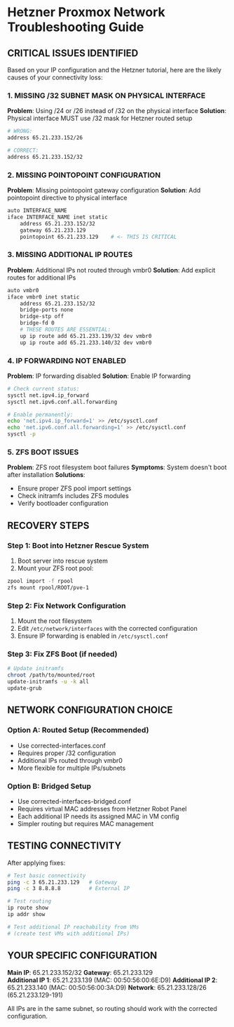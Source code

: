 # Hetzner Proxmox Network Troubleshooting Guide

## CRITICAL ISSUES IDENTIFIED

Based on your IP configuration and the Hetzner tutorial, here are the likely causes of your connectivity loss:

### 1. **MISSING /32 SUBNET MASK ON PHYSICAL INTERFACE**
**Problem**: Using /24 or /26 instead of /32 on the physical interface
**Solution**: Physical interface MUST use /32 mask for Hetzner routed setup

```bash
# WRONG:
address 65.21.233.152/26

# CORRECT:
address 65.21.233.152/32
```

### 2. **MISSING POINTOPOINT CONFIGURATION**
**Problem**: Missing pointopoint gateway configuration
**Solution**: Add pointopoint directive to physical interface

```bash
auto INTERFACE_NAME
iface INTERFACE_NAME inet static
    address 65.21.233.152/32
    gateway 65.21.233.129
    pointopoint 65.21.233.129    # <- THIS IS CRITICAL
```

### 3. **MISSING ADDITIONAL IP ROUTES**
**Problem**: Additional IPs not routed through vmbr0
**Solution**: Add explicit routes for additional IPs

```bash
auto vmbr0
iface vmbr0 inet static
    address 65.21.233.152/32
    bridge-ports none
    bridge-stp off
    bridge-fd 0
    # THESE ROUTES ARE ESSENTIAL:
    up ip route add 65.21.233.139/32 dev vmbr0
    up ip route add 65.21.233.140/32 dev vmbr0
```

### 4. **IP FORWARDING NOT ENABLED**
**Problem**: IP forwarding disabled
**Solution**: Enable IP forwarding

```bash
# Check current status:
sysctl net.ipv4.ip_forward
sysctl net.ipv6.conf.all.forwarding

# Enable permanently:
echo 'net.ipv4.ip_forward=1' >> /etc/sysctl.conf
echo 'net.ipv6.conf.all.forwarding=1' >> /etc/sysctl.conf
sysctl -p
```

### 5. **ZFS BOOT ISSUES**
**Problem**: ZFS root filesystem boot failures
**Symptoms**: System doesn't boot after installation
**Solutions**:
- Ensure proper ZFS pool import settings
- Check initramfs includes ZFS modules
- Verify bootloader configuration

## RECOVERY STEPS

### Step 1: Boot into Hetzner Rescue System
1. Boot server into rescue system
2. Mount your ZFS root pool:
```bash
zpool import -f rpool
zfs mount rpool/ROOT/pve-1
```

### Step 2: Fix Network Configuration
1. Mount the root filesystem
2. Edit `/etc/network/interfaces` with the corrected configuration
3. Ensure IP forwarding is enabled in `/etc/sysctl.conf`

### Step 3: Fix ZFS Boot (if needed)
```bash
# Update initramfs
chroot /path/to/mounted/root
update-initramfs -u -k all
update-grub
```

## NETWORK CONFIGURATION CHOICE

### Option A: Routed Setup (Recommended)
- Use corrected-interfaces.conf
- Requires proper /32 configuration
- Additional IPs routed through vmbr0
- More flexible for multiple IPs/subnets

### Option B: Bridged Setup
- Use corrected-interfaces-bridged.conf  
- Requires virtual MAC addresses from Hetzner Robot Panel
- Each additional IP needs its assigned MAC in VM config
- Simpler routing but requires MAC management

## TESTING CONNECTIVITY

After applying fixes:

```bash
# Test basic connectivity
ping -c 3 65.21.233.129   # Gateway
ping -c 3 8.8.8.8         # External IP

# Test routing
ip route show
ip addr show

# Test additional IP reachability from VMs
# (create test VMs with additional IPs)
```

## YOUR SPECIFIC CONFIGURATION

**Main IP**: 65.21.233.152/32
**Gateway**: 65.21.233.129  
**Additional IP 1**: 65.21.233.139 (MAC: 00:50:56:00:6E:D9)
**Additional IP 2**: 65.21.233.140 (MAC: 00:50:56:00:3A:D9)
**Network**: 65.21.233.128/26 (65.21.233.129-191)

All IPs are in the same subnet, so routing should work with the corrected configuration.
